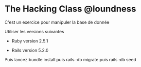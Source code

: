 # The Hacking Class @loundness

C'est un exercice pour manipuler la base de donnée

Utiliser les versions suivantes

* Ruby version 2.5.1

* Rails version 5.2.0

Puis lancez bundle install
 puis rails :db migrate
 puis rails :db seed
 
